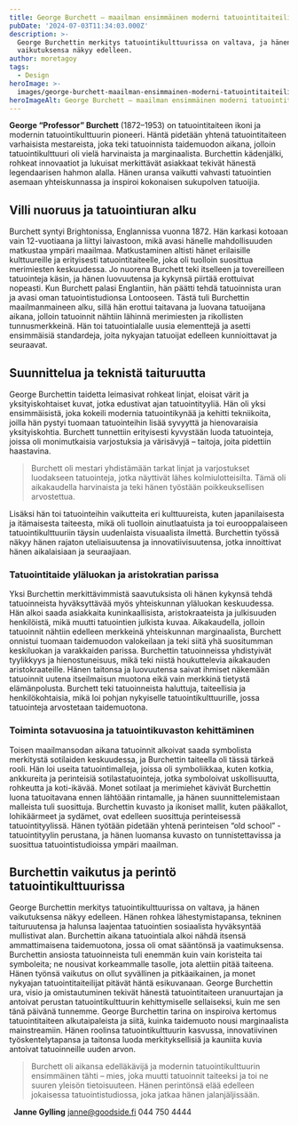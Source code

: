```yaml
---
title: George Burchett – maailman ensimmäinen moderni tatuointitaiteilija
pubDate: '2024-07-03T11:34:03.000Z'
description: >-
  George Burchettin merkitys tatuointikulttuurissa on valtava, ja hänen
  vaikutuksensa näkyy edelleen.
author: moretagoy
tags:
  - Design
heroImage: >-
  images/george-burchett-maailman-ensimmainen-moderni-tatuointitaiteilija/featured.png
heroImageAlt: George Burchett – maailman ensimmäinen moderni tatuointitaiteilija
---
```


**George “Professor” Burchett** (1872–1953) on tatuointitaiteen ikoni ja modernin tatuointikulttuurin pioneeri. Häntä pidetään yhtenä tatuointitaiteen varhaisista mestareista, joka teki tatuoinnista taidemuodon aikana, jolloin tatuointikulttuuri oli vielä harvinaista ja marginaalista. Burchettin kädenjälki, rohkeat innovaatiot ja lukuisat merkittävät asiakkaat tekivät hänestä legendaarisen hahmon alalla. Hänen uransa vaikutti vahvasti tatuointien asemaan yhteiskunnassa ja inspiroi kokonaisen sukupolven tatuoijia.

## Villi nuoruus ja tatuointiuran alku

Burchett syntyi Brightonissa, Englannissa vuonna 1872. Hän karkasi kotoaan vain 12-vuotiaana ja liittyi laivastoon, mikä avasi hänelle mahdollisuuden matkustaa ympäri maailmaa. Matkustaminen altisti hänet erilaisille kulttuureille ja erityisesti tatuointitaiteelle, joka oli tuolloin suosittua merimiesten keskuudessa. Jo nuorena Burchett teki itselleen ja tovereilleen tatuointeja käsin, ja hänen luovuutensa ja kykynsä piirtää erottuivat nopeasti. Kun Burchett palasi Englantiin, hän päätti tehdä tatuoinnista uran ja avasi oman tatuointistudionsa Lontooseen. Tästä tuli Burchettin maailmanmaineen alku, sillä hän erottui taitavana ja luovana tatuoijana aikana, jolloin tatuoinnit nähtiin lähinnä merimiesten ja rikollisten tunnusmerkkeinä. Hän toi tatuointialalle uusia elementtejä ja asetti ensimmäisiä standardeja, joita nykyajan tatuoijat edelleen kunnioittavat ja seuraavat.

## Suunnittelua ja teknistä taituruutta

George Burchettin taidetta leimasivat rohkeat linjat, eloisat värit ja yksityiskohtaiset kuvat, jotka edustivat ajan tatuointityyliä. Hän oli yksi ensimmäisistä, joka kokeili modernia tatuointikynää ja kehitti tekniikoita, joilla hän pystyi tuomaan tatuointeihin lisää syvyyttä ja hienovaraisia yksityiskohtia. Burchett tunnettiin erityisesti kyvystään luoda tatuointeja, joissa oli monimutkaisia varjostuksia ja värisävyjä – taitoja, joita pidettiin haastavina.

> Burchett oli mestari yhdistämään tarkat linjat ja varjostukset luodakseen tatuointeja, jotka näyttivät lähes kolmiulotteisilta. Tämä oli aikakaudella harvinaista ja teki hänen työstään poikkeuksellisen arvostettua.

Lisäksi hän toi tatuointeihin vaikutteita eri kulttuureista, kuten japanilaisesta ja itämaisesta taiteesta, mikä oli tuolloin ainutlaatuista ja toi eurooppalaiseen tatuointikulttuuriin täysin uudenlaista visuaalista ilmettä. Burchettin työssä näkyy hänen rajaton uteliaisuutensa ja innovatiivisuutensa, jotka innoittivat hänen aikalaisiaan ja seuraajiaan.

### Tatuointitaide yläluokan ja aristokratian parissa

Yksi Burchettin merkittävimmistä saavutuksista oli hänen kykynsä tehdä tatuoinneista hyväksyttävää myös yhteiskunnan yläluokan keskuudessa. Hän alkoi saada asiakkaita kuninkaallisista, aristokraateista ja julkisuuden henkilöistä, mikä muutti tatuointien julkista kuvaa. Aikakaudella, jolloin tatuoinnit nähtiin edelleen merkkeinä yhteiskunnan marginaalista, Burchett onnistui tuomaan taidemuodon valokeilaan ja teki siitä yhä suositumman keskiluokan ja varakkaiden parissa. Burchettin tatuoinneissa yhdistyivät tyylikkyys ja hienostuneisuus, mikä teki niistä houkuttelevia aikakauden aristokraateille. Hänen taitonsa ja luovuutensa saivat ihmiset näkemään tatuoinnit uutena itseilmaisun muotona eikä vain merkkinä tietystä elämänpolusta. Burchett teki tatuoinneista haluttuja, taiteellisia ja henkilökohtaisia, mikä loi pohjan nykyiselle tatuointikulttuurille, jossa tatuointeja arvostetaan taidemuotona.

### Toiminta sotavuosina ja tatuointikuvaston kehittäminen

Toisen maailmansodan aikana tatuoinnit alkoivat saada symbolista merkitystä sotilaiden keskuudessa, ja Burchettin taiteella oli tässä tärkeä rooli. Hän loi useita tatuointimalleja, joissa oli symboliikkaa, kuten kotkia, ankkureita ja perinteisiä sotilastatuointeja, jotka symboloivat uskollisuutta, rohkeutta ja koti-ikävää. Monet sotilaat ja merimiehet kävivät Burchettin luona tatuoitavana ennen lähtöään rintamalle, ja hänen suunnittelemistaan malleista tuli suosittuja. Burchettin kuvasto ja ikoniset mallit, kuten pääkallot, lohikäärmeet ja sydämet, ovat edelleen suosittuja perinteisessä tatuointityylissä. Hänen työtään pidetään yhtenä perinteisen “old school” -tatuointityylin perustana, ja hänen luomansa kuvasto on tunnistettavissa ja suosittua tatuointistudioissa ympäri maailman.

## Burchettin vaikutus ja perintö tatuointikulttuurissa

George Burchettin merkitys tatuointikulttuurissa on valtava, ja hänen vaikutuksensa näkyy edelleen. Hänen rohkea lähestymistapansa, tekninen taituruutensa ja halunsa laajentaa tatuointien sosiaalista hyväksyntää mullistivat alan. Burchettin aikana tatuointiala alkoi nähdä itsensä ammattimaisena taidemuotona, jossa oli omat sääntönsä ja vaatimuksensa. Burchettin ansiosta tatuoinneista tuli enemmän kuin vain koristeita tai symboleita; ne nousivat korkeammalle tasolle, jota alettiin pitää taiteena. Hänen työnsä vaikutus on ollut syvällinen ja pitkäaikainen, ja monet nykyajan tatuointitaiteilijat pitävät häntä esikuvanaan. George Burchettin ura, visio ja omistautuminen tekivät hänestä tatuointitaiteen uranuurtajan ja antoivat perustan tatuointikulttuurin kehittymiselle sellaiseksi, kuin me sen tänä päivänä tunnemme. George Burchettin tarina on inspiroiva kertomus tatuointitaiteen alkutaipaleista ja siitä, kuinka taidemuoto nousi marginaalista mainstreamiin. Hänen roolinsa tatuointikulttuurin kasvussa, innovatiivinen työskentelytapansa ja taitonsa luoda merkityksellisiä ja kauniita kuvia antoivat tatuoinneille uuden arvon.

> Burchett oli aikansa edelläkävijä ja modernin tatuointikulttuurin ensimmäinen tähti – mies, joka muutti tatuoinnit taiteeksi ja toi ne suuren yleisön tietoisuuteen. Hänen perintönsä elää edelleen jokaisessa tatuointistudiossa, joka jatkaa hänen jalanjäljissään.

  **Janne Gylling** janne@goodside.fi 044 750 4444
